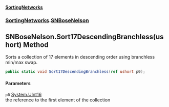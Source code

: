 #### [SortingNetworks](index.md 'index')
### [SortingNetworks](SortingNetworks.md 'SortingNetworks').[SNBoseNelson](SortingNetworks_SNBoseNelson.md 'SortingNetworks.SNBoseNelson')
## SNBoseNelson.Sort17DescendingBranchless(ushort) Method
Sorts a collection of 17 elements in descending order using branchless min/max swap.  
```csharp
public static void Sort17DescendingBranchless(ref ushort p0);
```
#### Parameters
<a name='SortingNetworks_SNBoseNelson_Sort17DescendingBranchless(ushort)_p0'></a>
`p0` [System.UInt16](https://docs.microsoft.com/en-us/dotnet/api/System.UInt16 'System.UInt16')  
the reference to the first element of the collection
  
